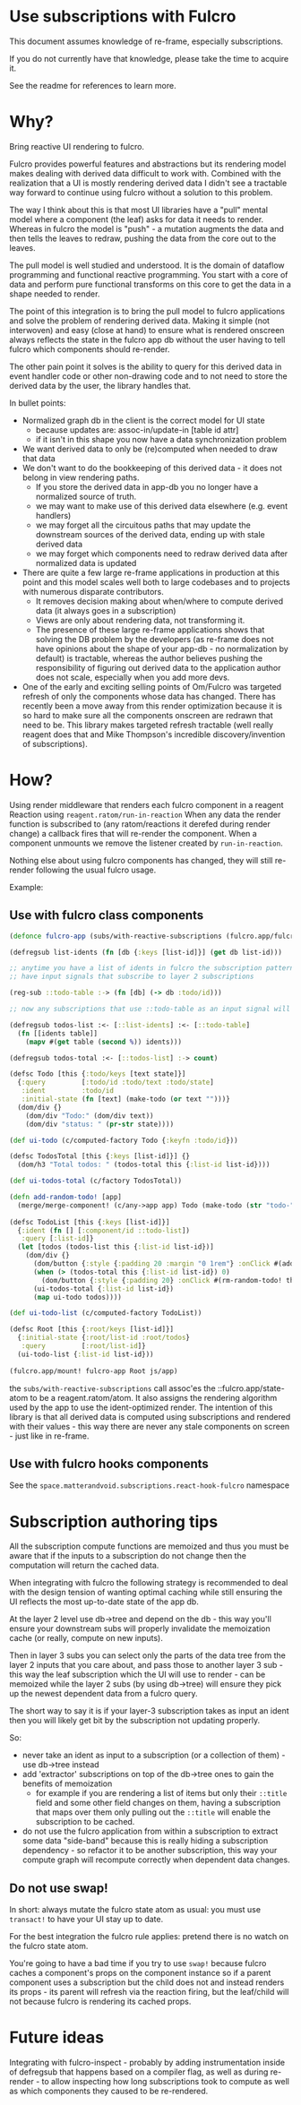 # Use subscriptions with Fulcro

This document assumes knowledge of re-frame, especially subscriptions.

If you do not currently have that knowledge, please take the time to acquire it.

See the readme for references to learn more.

# Why?

Bring reactive UI rendering to fulcro.

Fulcro provides powerful features and abstractions but its rendering model makes dealing with derived data difficult 
to work with. Combined with the realization that a UI is mostly rendering derived data I didn't see a tractable way forward to 
continue using fulcro without a solution to this problem.

The way I think about this is that most UI libraries have a "pull" mental model where a component (the leaf) asks
for data it needs to render. Whereas in fulcro the model is "push" - a mutation augments the data and then tells the leaves to redraw,
pushing the data from the core out to the leaves.

The pull model is well studied and understood. It is the domain of dataflow programming and functional reactive programming.
You start with a core of data and perform pure functional transforms on this core to get the data in a shape needed to render.

The point of this integration is to bring the pull model to fulcro applications and solve the problem of rendering derived data. 
Making it simple (not interwoven) and easy (close at hand) to ensure what is rendered onscreen always reflects the state
in the fulcro app db without the user having to tell fulcro which components should re-render.

The other pain point it solves is the ability to query for this derived data in event handler code or other non-drawing code 
and to not need to store the derived data by the user, the library handles that.

In bullet points:

- Normalized graph db in the client is the correct model for UI state
  - because updates are: assoc-in/update-in [table id attr] 
  - if it isn't in this shape you now have a data synchronization problem
- We want derived data to only be (re)computed when needed to draw that data
- We don't want to do the bookkeeping of this derived data - it does not belong in view rendering paths.
  - If you store the derived data in app-db you no longer have a normalized source of truth. 
  - we may want to make use of this derived data elsewhere (e.g. event handlers)
  - we may forget all the circuitous paths that may update the downstream sources of the derived data, ending up with stale 
    derived data
  - we may forget which components need to redraw derived data after normalized data is updated
- There are quite a few large re-frame applications in production at this point and this model scales well both to large 
  codebases and to projects with numerous disparate contributors.
  - It removes decision making about when/where to compute derived data (it always goes in a subscription)
  - Views are only about rendering data, not transforming it.
  - The presence of these large re-frame applications shows that solving the DB problem by the developers (as re-frame does not
    have opinions about the shape of your app-db - no normalization by default) is tractable, whereas the author believes pushing the 
    responsibility of figuring out derived data to the application author does not scale, especially when you add more devs.
- One of the early and exciting selling points of Om/Fulcro was targeted refresh of only the components whose data has changed.
  There has recently been a move away from this render optimization because it is so hard to make sure all the components
  onscreen are redrawn that need to be. This library makes targeted refresh tractable (well really reagent does that and Mike Thompson's
  incredible discovery/invention of subscriptions).

# How?

Using render middleware that renders each fulcro component in a reagent Reaction using `reagent.ratom/run-in-reaction` 
When any data the render function is subscribed to (any ratom/reactions it derefed during render change)
a callback fires that will re-render the component.
When a component unmounts we remove the listener created by `run-in-reaction`.

Nothing else about using fulcro components has changed, they will still re-render following the usual fulcro usage.

Example:

## Use with fulcro class components

```clojure 
(defonce fulcro-app (subs/with-reactive-subscriptions (fulcro.app/fulcro-app {})))

(defregsub list-idents (fn [db {:keys [list-id]}] (get db list-id)))

;; anytime you have a list of idents in fulcro the subscription pattern is to
;; have input signals that subscribe to layer 2 subscriptions

(reg-sub ::todo-table :-> (fn [db] (-> db :todo/id)))

;; now any subscriptions that use ::todo-table as an input signal will only update if todo-table's output changes.

(defregsub todos-list :<- [::list-idents] :<- [::todo-table]
  (fn [[idents table]]
    (mapv #(get table (second %)) idents)))

(defregsub todos-total :<- [::todos-list] :-> count)

(defsc Todo [this {:todo/keys [text state]}]
  {:query         [:todo/id :todo/text :todo/state]
   :ident         :todo/id
   :initial-state (fn [text] (make-todo (or text "")))}
  (dom/div {}
    (dom/div "Todo:" (dom/div text))
    (dom/div "status: " (pr-str state))))

(def ui-todo (c/computed-factory Todo {:keyfn :todo/id}))

(defsc TodosTotal [this {:keys [list-id]}] {}
  (dom/h3 "Total todos: " (todos-total this {:list-id list-id})))

(def ui-todos-total (c/factory TodosTotal))

(defn add-random-todo! [app]
  (merge/merge-component! (c/any->app app) Todo (make-todo (str "todo-" (rand-int 1000))) :append [:root/todos]))
  
(defsc TodoList [this {:keys [list-id]}]
  {:ident (fn [] [:component/id ::todo-list])
   :query [:list-id]}
  (let [todos (todos-list this {:list-id list-id})]
    (dom/div {}
      (dom/button {:style {:padding 20 :margin "0 1rem"} :onClick #(add-random-todo! this)} "Add")
      (when (> (todos-total this {:list-id list-id}) 0)
        (dom/button {:style {:padding 20} :onClick #(rm-random-todo! this)} "Remove"))
      (ui-todos-total {:list-id list-id})
      (map ui-todo todos))))

(def ui-todo-list (c/computed-factory TodoList))

(defsc Root [this {:root/keys [list-id]}]
  {:initial-state {:root/list-id :root/todos}
   :query         [:root/list-id]}
  (ui-todo-list {:list-id list-id}))
  
(fulcro.app/mount! fulcro-app Root js/app)
```

the `subs/with-reactive-subscriptions` call assoc'es the ::fulcro.app/state-atom to be a reagent.ratom/atom. 
It also assigns the rendering algorithm used by the app to use the ident-optimized render. 
The intention of this library is that all derived data is computed using subscriptions
and rendered with their values - this way there are never any stale components on screen - just like in re-frame.

## Use with fulcro hooks components

See the `space.matterandvoid.subscriptions.react-hook-fulcro` namespace

# Subscription authoring tips

All the subscription compute functions are memoized and thus you must be aware that if the inputs to a subscription do not
change then the computation will return the cached data.

When integrating with fulcro the following strategy is recommended to deal with the design tension of wanting optimal caching
while still ensuring the UI reflects the most up-to-date state of the app db.

At the layer 2 level use db->tree and depend on the db - this way you'll ensure your downstream subs will properly
invalidate the memoization cache (or really, compute on new inputs).

Then in layer 3 subs you can select only the parts of the data tree from the layer 2 inputs that you care about, and
pass those to another layer 3 sub - this way the leaf subscription which the UI will use to render - can be memoized while
the layer 2 subs (by using db->tree) will ensure they pick up the newest dependent data from a fulcro query.

The short way to say it is if your layer-3 subscription takes as input an ident then you will likely get bit by the subscription
not updating properly.

So:
- never take an ident as input to a subscription (or a collection of them) - use db->tree instead
- add 'extractor' subscriptions on top of the db->tree ones to gain the benefits of memoization
    - for example if you are rendering a list of items but only their `::title` field and some other field changes on them,
      having a subscription that maps over them only pulling out the `::title` will enable the subscription to be cached.
- do not use the fulcro application from within a subscription to extract some data "side-band" because this is really
  hiding a subscription dependency - so refactor it to be another subscription, this way your compute graph will recompute
  correctly when dependent data changes.

## Do not use swap!

In short: always mutate the fulcro state atom as usual: you must use `transact!` to have your UI stay up to date.

For the best integration the fulcro rule applies: pretend there is no watch on the fulcro state atom.

You're going to have a bad time if you try to use `swap!` because fulcro caches a component's props on the component instance
so if a parent component uses a subscription but the child does not and instead renders its props - its parent will refresh 
via the reaction firing, but the leaf/child will not because fulcro is rendering its cached props.

# Future ideas

Integrating with fulcro-inspect - probably by adding instrumentation inside of defregsub that happens based on a compiler
flag, as well as during re-render - to allow inspecting how long subscriptions took to compute as well as which components
they caused to be re-rendered.
